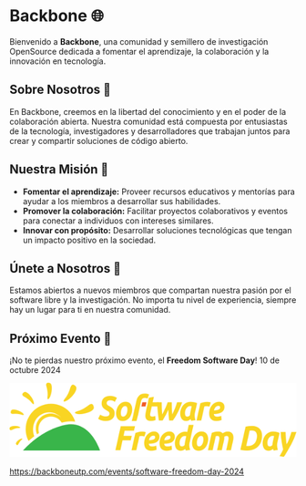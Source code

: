 # Backbone 🌐

Bienvenido a **Backbone**, una comunidad y semillero de investigación OpenSource dedicada a fomentar el aprendizaje, la colaboración y la innovación en tecnología.

## Sobre Nosotros 🤝

En Backbone, creemos en la libertad del conocimiento y en el poder de la colaboración abierta. Nuestra comunidad está compuesta por entusiastas de la tecnología, investigadores y desarrolladores que trabajan juntos para crear y compartir soluciones de código abierto.

## Nuestra Misión 🎯

- **Fomentar el aprendizaje:** Proveer recursos educativos y mentorías para ayudar a los miembros a desarrollar sus habilidades.
- **Promover la colaboración:** Facilitar proyectos colaborativos y eventos para conectar a individuos con intereses similares.
- **Innovar con propósito:** Desarrollar soluciones tecnológicas que tengan un impacto positivo en la sociedad.

## Únete a Nosotros 🚀

Estamos abiertos a nuevos miembros que compartan nuestra pasión por el software libre y la investigación. No importa tu nivel de experiencia, siempre hay un lugar para ti en nuestra comunidad.



## Próximo Evento 📅

¡No te pierdas nuestro próximo evento, el **Freedom Software Day**! 10 de octubre 2024

![Próximo Evento](https://github.com/Backbone-UTP/.github/blob/main/images/sfd.png)

https://backboneutp.com/events/software-freedom-day-2024
